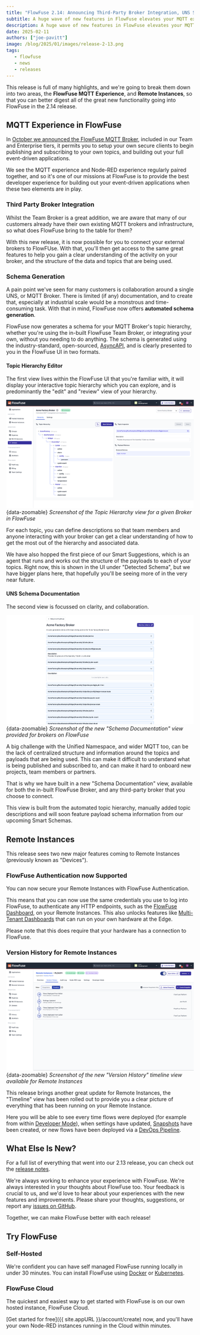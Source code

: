 ```yaml
---
title: "FlowFuse 2.14: Announcing Third-Party Broker Integration, UNS Schemas, Enhanced Auth on Remote Instances and more!"
subtitle: A huge wave of new features in FlowFuse elevates your MQTT experience as well as providing improved Remote Instances security and version control too
description: A huge wave of new features in FlowFuse elevates your MQTT experience as well as providing improved Remote Instances security and version control too
date: 2025-02-11
authors: ["joe-pavitt"]
image: /blog/2025/01/images/release-2-13.png
tags:
   - flowfuse
   - news
   - releases
---
```


This release is full of many highlights, and we're going to break them down into two areas, the **FlowFuse MQTT Experience**, and **Remote Instances**, so that you can better digest all of the great new functionality going into FlowFuse in the 2.14 release.

<!--more-->

## MQTT Experience in FlowFuse

In [October we announced the FlowFuse MQTT Broker](/blog/2024/10/announcement-mqtt-broker/), included in our Team and Enterprise tiers, it permits you to setup your own secure clients to begin publishing and subscribing to your own topics, and building out your full event-driven applications.

We see the MQTT experience and Node-RED experience regularly paired together, and so it's one of our missions at FlowFuse is to provide the best developer experience for building out your event-driven applications when these two elements are in play.

### Third Party Broker Integration

Whilst the Team Broker is a great addition, we are aware that many of our customers already have their own existing MQTT brokers and infrastructure, so what does FlowFuse bring to the table for them?

With this new release, it is now possible for you to connect your external brokers to FlowFUse. With that, you'll then get access to the same great features to help you gain a clear understanding of the activity on your broker, and the structure of the data and topics that are being used.

### Schema Generation

A pain point we've seen for many customers is collaboration around a single UNS, or MQTT Broker. There is limited (if any) documentation, and to create that, especially at industrial scale would be a monstrous and time-consuming task. With that in mind, FlowFuse now offers **automated schema generation**. 

FlowFuse now generates a schema for your MQTT Broker's topic hierarchy, whether you're using the in-built FlowFuse Team Broker, or integrating your own, without you needing to do anything. The schema is generated using the industry-standard, open-sourced, [AsyncAPI](https://www.asyncapi.com/), and is clearly presented to you in the FlowFuse UI in two formats.

#### Topic Hierarchy Editor

The first view lives within the FlowFuse UI that you're familiar with, it will display your interactive topic hierarchy which you can explore, and is predominantly the "edit" and "review" view of your hierarchy.

![Screenshot of the Topic Hierarchy view for a given Broker in FlowFuse](./images/screenshot-topic-hierarchy.png){data-zoomable}
_Screenshot of the Topic Hierarchy view for a given Broker in FlowFuse_

For each topic, you can define descriptions so that team members and anyone interacting with your broker can get a clear understanding of how to get the most out of the hierarchy and associated data.

We have also hopped the first piece of our Smart Suggestions, which is an agent that runs and works out the structure of the payloads to each of your topics. Right now, this is shown in the UI under "Detected Schema", but we have bigger plans here, that hopefully you'll be seeing more of in the very near future.

#### UNS Schema Documentation

The second view is focussed on clarity, and collaboration.

![Screenshot of the new "Schema Documentation" view provided for brokers on FlowFuse](./images/screenshot-topic-docs.png){data-zoomable}
_Screenshot of the new "Schema Documentation" view provided for brokers on FlowFuse_

A big challenge with the Unified Namespace, and wider MQTT too, can be the lack of centralized structure and information around the topics and payloads that are being used. This can make it difficult to understand what is being published and subscribed to, and can make it hard to onboard new projects, team members or partners.

That is why we have built in a new "Schema Documentation" view, available for both the in-built FlowFuse Broker, and any third-party broker that you choose to connect.

This view is built from the automated topic hierarchy, manually added topic descriptions and will soon feature payload schema information from our upcoming Smart Schemas.

## Remote Instances

This release sees two new major features coming to Remote Instances (previously known as "Devices").

### FlowFuse Authentication now Supported

You can now secure your Remote Instances with FlowFuse Authentication.

This means that you can now use the same credentials you use to log into FlowFuse, to authenticate any HTTP endpoints, such as the [FlowFuse Dashboard](https://dashboard.flowfuse.com), on your Remote Instances. This also unlocks features like [Multi-Tenant Dashboards](https://dashboard.flowfuse.com/user/multi-tenancy.html) that can run on your own hardware at the Edge. 

Please note that this does require that your hardware has a connection to FlowFuse.

### Version History for Remote Instances

![Screenshot of the new "Version History" timeline view available for Remote Instances](./images/screenshot-timeline.png){data-zoomable}
_Screenshot of the new "Version History" timeline view available for Remote Instances_

This release brings another great update for Remote Instances, the "Timeline" view has been rolled out to provide you a clear picture of everything that has been running on your Remote Instance.

Here you will be able to see every time flows were deployed (for example from within [Developer Mode](/docs/device-agent/quickstart/#developer-mode)), when settings have updated, [Snapshots](/docs/user/snapshots/) have been created, or new flows have been deployed via a [DevOps Pipeline](/docs/user/devops-pipelines/).


## What Else Is New?

For a full list of everything that went into our 2.13 release, you can check out the [release notes](https://github.com/FlowFuse/flowfuse/releases/tag/v2.13.0).

We're always working to enhance your experience with FlowFuse. We're always interested in your thoughts about FlowFuse too. Your feedback is crucial to us, and we'd love to hear about your experiences with the new features and improvements. Please share your thoughts, suggestions, or report any [issues on GitHub](https://github.com/FlowFuse/flowfuse/issues/new/choose). 

Together, we can make FlowFuse better with each release!

## Try FlowFuse

### Self-Hosted

We're confident you can have self managed FlowFuse running locally in under 30 minutes. You can install FlowFuse using [Docker](/docs/install/docker/) or [Kubernetes](/docs/install/kubernetes/).

### FlowFuse Cloud

The quickest and easiest way to get started with FlowFuse is on our own hosted instance, FlowFuse Cloud.

[Get started for free]({{ site.appURL }}/account/create) now, and you'll have your own Node-RED instances running in the Cloud within minutes.
